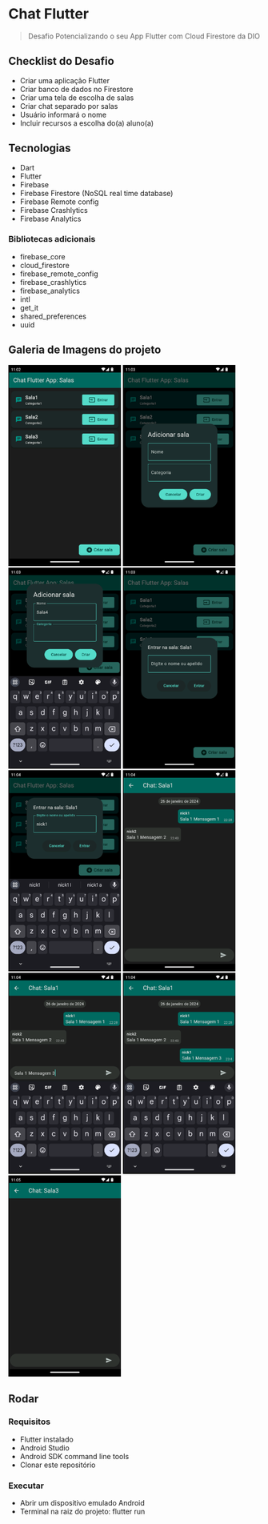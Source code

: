 # Chat Flutter

> Desafio Potencializando o seu App Flutter com Cloud Firestore da DIO

## Checklist do Desafio

- Criar uma aplicação Flutter​
- Criar banco de dados no Firestore​
- Criar uma tela de escolha de salas​
- Criar chat separado por salas​
- Usuário informará o nome​
- Incluir recursos a escolha do(a) aluno(a)

## Tecnologias

- Dart
- Flutter
- Firebase
- Firebase Firestore (NoSQL real time database)
- Firebase Remote config
- Firebase Crashlytics
- Firebase Analytics

### Bibliotecas adicionais

- firebase_core
- cloud_firestore
- firebase_remote_config
- firebase_crashlytics
- firebase_analytics
- intl
- get_it
- shared_preferences
- uuid

## Galeria de Imagens do projeto

<img src="https://raw.githubusercontent.com/rodolfoHOk/portfolio-img/main/images/dio-chat-flutter-01.png" alt="Chat Flutter Image 01" width="225"/>
<img src="https://raw.githubusercontent.com/rodolfoHOk/portfolio-img/main/images/dio-chat-flutter-02.png" alt="Chat Flutter Image 02" width="225"/>

<img src="https://raw.githubusercontent.com/rodolfoHOk/portfolio-img/main/images/dio-chat-flutter-03.png" alt="Chat Flutter Image 03" width="225"/>
<img src="https://raw.githubusercontent.com/rodolfoHOk/portfolio-img/main/images/dio-chat-flutter-04.png" alt="Chat Flutter Image 04" width="225"/>

<img src="https://raw.githubusercontent.com/rodolfoHOk/portfolio-img/main/images/dio-chat-flutter-05.png" alt="Chat Flutter Image 05" width="225"/>
<img src="https://raw.githubusercontent.com/rodolfoHOk/portfolio-img/main/images/dio-chat-flutter-06.png" alt="Chat Flutter Image 06" width="225"/>

<img src="https://raw.githubusercontent.com/rodolfoHOk/portfolio-img/main/images/dio-chat-flutter-07.png" alt="Chat Flutter Image 07" width="225"/>
<img src="https://raw.githubusercontent.com/rodolfoHOk/portfolio-img/main/images/dio-chat-flutter-08.png" alt="Chat Flutter Image 08" width="225"/>

<img src="https://raw.githubusercontent.com/rodolfoHOk/portfolio-img/main/images/dio-chat-flutter-09.png" alt="Chat Flutter Image 09" width="225"/>

## Rodar

### Requisitos

- Flutter instalado
- Android Studio
- Android SDK command line tools
- Clonar este repositório

### Executar

- Abrir um dispositivo emulado Android
- Terminal na raiz do projeto: flutter run

